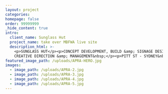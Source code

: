 ```yaml
---
layout: project
categories:
homepage: false
order: 99999999
_hide_content: true
intro:
  client_name: Sunglass Hut
  project_name: take over MBFWA live site
  description_html: >-
    <p>SUNGLASS HUT</p><p>CONCEPT DEVELOPMENT, BUILD &amp; SIGNAGE DESIGN ,
    CREATIVE DIRECTION &amp; MANAGEMENT&nbsp;</p><p>PITT ST - SYDNEY&nbsp;</p>
featured_image_path: /uploads/APRA-HERO.jpg
images:
  - image_path: /uploads/APRA-2.jpg
  - image_path: /uploads/APRA-3.jpg
  - image_path: /uploads/APRA-4.jpg
  - image_path: /uploads/APRA-5.jpg
---
```

